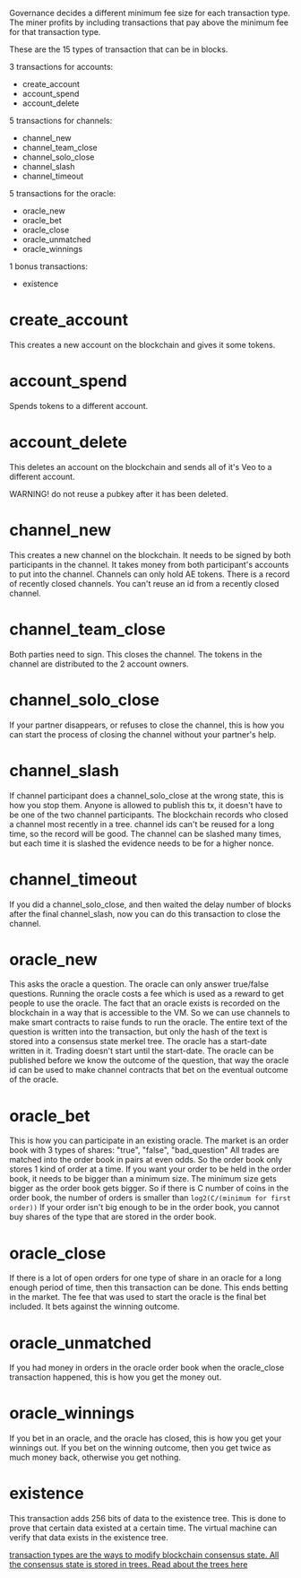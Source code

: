 Governance decides a different minimum fee size for each transaction type.
The miner profits by including transactions that pay above the minimum fee for that transaction type.

These are the 15 types of transaction that can be in blocks.

3 transactions for accounts:
* create_account
* account_spend
* account_delete

5 transactions for channels:
* channel_new
* channel_team_close
* channel_solo_close
* channel_slash
* channel_timeout

5 transactions for the oracle:
* oracle_new
* oracle_bet
* oracle_close
* oracle_unmatched
* oracle_winnings

1 bonus transactions:
* existence

# create_account

This creates a new account on the blockchain and gives it some tokens.

# account_spend

Spends tokens to a different account.

# account_delete

This deletes an account on the blockchain and sends all of it's Veo to a different account.

WARNING! do not reuse a pubkey after it has been deleted.


# channel_new

This creates a new channel on the blockchain.
It needs to be signed by both participants in the channel.
It takes money from both participant's accounts to put into the channel.
Channels can only hold AE tokens.
There is a record of recently closed channels. You can't reuse an id from a recently closed channel.

# channel_team_close

Both parties need to sign.
This closes the channel.
The tokens in the channel are distributed to the 2 account owners.

# channel_solo_close

If your partner disappears, or refuses to close the channel, this is how you can start the process of closing the channel without your partner's help.

# channel_slash

If channel participant does a channel_solo_close at the wrong state, this is how you stop them.
Anyone is allowed to publish this tx, it doesn't have to be one of the two channel participants.
The blockchain records who closed a channel most recently in a tree.
channel ids can't be reused for a long time, so the record will be good.
The channel can be slashed many times, but each time it is slashed the evidence needs to be for a higher nonce.

# channel_timeout

If you did a channel_solo_close, and then waited the delay number of blocks after the final channel_slash, now you can do this transaction to close the channel.

# oracle_new

This asks the oracle a question.
The oracle can only answer true/false questions.
Running the oracle costs a fee which is used as a reward to get people to use the oracle.
The fact that an oracle exists is recorded on the blockchain in a way that is accessible to the VM. So we can use channels to make smart contracts to raise funds to run the oracle.
The entire text of the question is written into the transaction, but only the hash of the text is stored into a consensus state merkel tree.
The oracle has a start-date written in it. Trading doesn't start until the start-date.
The oracle can be published before we know the outcome of the question, that way the oracle id can be used to make channel contracts that bet on the eventual outcome of the oracle.

# oracle_bet

This is how you can participate in an existing oracle.
The market is an order book with 3 types of shares: "true", "false", "bad_question"
All trades are matched into the order book in pairs at even odds.
So the order book only stores 1 kind of order at a time.
If you want your order to be held in the order book, it needs to be bigger than a minimum size.
The minimum size gets bigger as the order book gets bigger. So if there is C number of coins in the order book, the number of orders is smaller than `log2(C/(minimum for first order))`
If your order isn't big enough to be in the order book, you cannot buy shares of the type that are stored in the order book.

# oracle_close

If there is a lot of open orders for one type of share in an oracle for a long enough period of time, then this transaction can be done.
This ends betting in the market.
The fee that was used to start the oracle is the final bet included. It bets against the winning outcome.

# oracle_unmatched

If you had money in orders in the oracle order book when the oracle_close transaction happened, this is how you get the money out.

# oracle_winnings

If you bet in an oracle, and the oracle has closed, this is how you get your winnings out.
If you bet on the winning outcome, then you get twice as much money back, otherwise you get nothing.

# existence

This transaction adds 256 bits of data to the existence tree. This is done to prove that certain data existed at a certain time.
The virtual machine can verify that data exists in the existence tree.

[transaction types are the ways to modify blockchain consensus state. All the consensus state is stored in trees. Read about the trees here](trees.md)